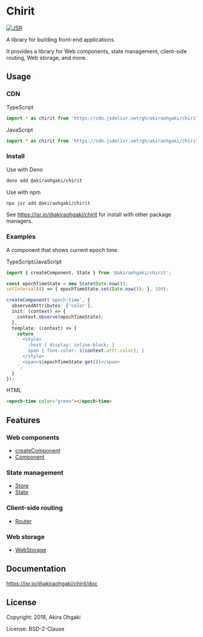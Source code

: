 # Chirit

[![JSR](https://jsr.io/badges/@akiraohgaki/chirit)](https://jsr.io/@akiraohgaki/chirit)

A library for building front-end applications.

It provides a library for Web components, state management, client-side routing, Web storage, and more.

## Usage

### CDN

TypeScript

```ts
import * as chirit from 'https://cdn.jsdelivr.net/gh/akiraohgaki/chirit@1.6/mod.ts';
```

JavaScript

```js
import * as chirit from 'https://cdn.jsdelivr.net/gh/akiraohgaki/chirit@1.6/mod.bundle.js';
```

### Install

Use with Deno

```sh
deno add @akiraohgaki/chirit
```

Use with npm

```sh
npx jsr add @akiraohgaki/chirit
```

See https://jsr.io/@akiraohgaki/chirit for install with other package managers.

### Examples

A component that shows current epoch time.

TypeScript/JavaScript

```ts
import { createComponent, State } from '@akiraohgaki/chirit';

const epochTimeState = new State(Date.now());
setInterval(() => { epochTimeState.set(Date.now()); }, 100);

createComponent('epoch-time', {
  observedAttributes: ['color'],
  init: (context) => {
    context.observe(epochTimeState);
  },
  template: (context) => {
    return `
      <style>
        :host { display: inline-block; }
        span { font-color: ${context.attr.color}; }
      </style>
      <span>${epochTimeState.get()}</span>
    `;
  }
});
```

HTML

```html
<epoch-time color="green"></epoch-time>
```

## Features

### Web components

- [createComponent](https://jsr.io/@akiraohgaki/chirit/doc/~/createComponent)
- [Component](https://jsr.io/@akiraohgaki/chirit/doc/~/Component)

### State management

- [Store](https://jsr.io/@akiraohgaki/chirit/doc/~/Store)
- [State](https://jsr.io/@akiraohgaki/chirit/doc/~/State)

### Client-side routing

- [Router](https://jsr.io/@akiraohgaki/chirit/doc/~/Router)

### Web storage

- [WebStorage](https://jsr.io/@akiraohgaki/chirit/doc/~/WebStorage)

## Documentation

https://jsr.io/@akiraohgaki/chirit/doc

## License

Copyright: 2018, Akira Ohgaki

License: BSD-2-Clause
